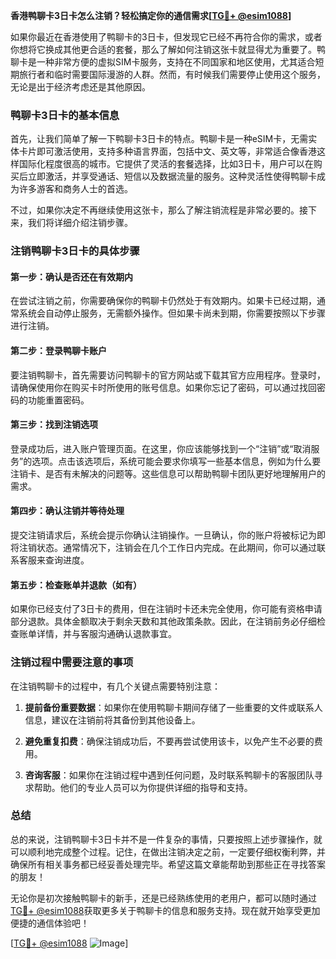 **香港鸭聊卡3日卡怎么注销？轻松搞定你的通信需求[[TG💪+ @esim1088](https://t.me/s/esim1088)]**

如果你最近在香港使用了鸭聊卡的3日卡，但发现它已经不再符合你的需求，或者你想将它换成其他更合适的套餐，那么了解如何注销这张卡就显得尤为重要了。鸭聊卡是一种非常方便的虚拟SIM卡服务，支持在不同国家和地区使用，尤其适合短期旅行者和临时需要国际漫游的人群。然而，有时候我们需要停止使用这个服务，无论是出于经济考虑还是其他原因。

### 鸭聊卡3日卡的基本信息

首先，让我们简单了解一下鸭聊卡3日卡的特点。鸭聊卡是一种eSIM卡，无需实体卡片即可激活使用，支持多种语言界面，包括中文、英文等，非常适合像香港这样国际化程度很高的城市。它提供了灵活的套餐选择，比如3日卡，用户可以在购买后立即激活，并享受通话、短信以及数据流量的服务。这种灵活性使得鸭聊卡成为许多游客和商务人士的首选。

不过，如果你决定不再继续使用这张卡，那么了解注销流程是非常必要的。接下来，我们将详细介绍注销步骤。

### 注销鸭聊卡3日卡的具体步骤

#### 第一步：确认是否还在有效期内

在尝试注销之前，你需要确保你的鸭聊卡仍然处于有效期内。如果卡已经过期，通常系统会自动停止服务，无需额外操作。但如果卡尚未到期，你需要按照以下步骤进行注销。

#### 第二步：登录鸭聊卡账户

要注销鸭聊卡，首先需要访问鸭聊卡的官方网站或下载其官方应用程序。登录时，请确保使用你在购买卡时所使用的账号信息。如果你忘记了密码，可以通过找回密码的功能重置密码。

#### 第三步：找到注销选项

登录成功后，进入账户管理页面。在这里，你应该能够找到一个“注销”或“取消服务”的选项。点击该选项后，系统可能会要求你填写一些基本信息，例如为什么要注销卡、是否有未解决的问题等。这些信息可以帮助鸭聊卡团队更好地理解用户的需求。

#### 第四步：确认注销并等待处理

提交注销请求后，系统会提示你确认注销操作。一旦确认，你的账户将被标记为即将注销状态。通常情况下，注销会在几个工作日内完成。在此期间，你可以通过联系客服来查询进度。

#### 第五步：检查账单并退款（如有）

如果你已经支付了3日卡的费用，但在注销时卡还未完全使用，你可能有资格申请部分退款。具体金额取决于剩余天数和其他政策条款。因此，在注销前务必仔细检查账单详情，并与客服沟通确认退款事宜。

### 注销过程中需要注意的事项

在注销鸭聊卡的过程中，有几个关键点需要特别注意：

1. **提前备份重要数据**：如果你在使用鸭聊卡期间存储了一些重要的文件或联系人信息，建议在注销前将其备份到其他设备上。
   
2. **避免重复扣费**：确保注销成功后，不要再尝试使用该卡，以免产生不必要的费用。

3. **咨询客服**：如果你在注销过程中遇到任何问题，及时联系鸭聊卡的客服团队寻求帮助。他们的专业人员可以为你提供详细的指导和支持。

### 总结

总的来说，注销鸭聊卡3日卡并不是一件复杂的事情，只要按照上述步骤操作，就可以顺利地完成整个过程。记住，在做出注销决定之前，一定要仔细权衡利弊，并确保所有相关事务都已经妥善处理完毕。希望这篇文章能帮助到那些正在寻找答案的朋友！

无论你是初次接触鸭聊卡的新手，还是已经熟练使用的老用户，都可以随时通过[TG💪+ @esim1088](https://t.me/s/esim1088)获取更多关于鸭聊卡的信息和服务支持。现在就开始享受更加便捷的通信体验吧！

[[TG💪+ @esim1088](https://t.me/s/esim1088) ![Image](https://i.postimg.cc/4NQfJmqS/Snipaste-2025-05-13-00-14-12.png)]